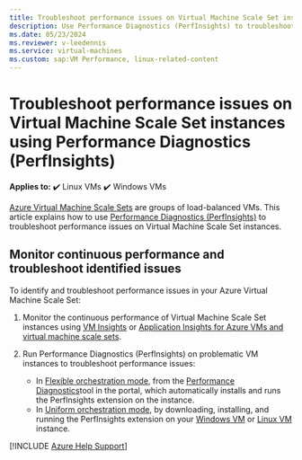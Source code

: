 ```yaml
---
title: Troubleshoot performance issues on Virtual Machine Scale Set instances using Performance Diagnostics (PerfInsights)
description: Use Performance Diagnostics (PerfInsights) to troubleshoot performance issues on Linux or Windows Virtual Machine Scale Set instances.
ms.date: 05/23/2024
ms.reviewer: v-leedennis
ms.service: virtual-machines
ms.custom: sap:VM Performance, linux-related-content
---
```

# Troubleshoot performance issues on Virtual Machine Scale Set instances using Performance Diagnostics (PerfInsights)

**Applies to:** :heavy_check_mark: Linux VMs :heavy_check_mark: Windows VMs

[Azure Virtual Machine Scale Sets](/azure/virtual-machine-scale-sets/overview) are groups of load-balanced VMs. This article explains how to use [Performance Diagnostics (PerfInsights)](performance-diagnostics.md) to troubleshoot performance issues on Virtual Machine Scale Set instances.

## Monitor continuous performance and troubleshoot identified issues

To identify and troubleshoot performance issues in your Azure Virtual Machine Scale Set:

1. Monitor the continuous performance of Virtual Machine Scale Set instances using [VM Insights](/azure/azure-monitor/vm/vminsights-overview) or [Application Insights for Azure VMs and virtual machine scale sets](/azure/azure-monitor/app/azure-vm-vmss-apps). 

1. Run Performance Diagnostics (PerfInsights) on problematic VM instances to troubleshoot performance issues:

    - In [Flexible orchestration mode](/azure/virtual-machine-scale-sets/virtual-machine-scale-sets-orchestration-modes#scale-sets-with-flexible-orchestration), from the [Performance Diagnostics](performance-diagnostics.md)tool in the portal, which automatically installs and runs the PerfInsights extension on the instance. 
    - In [Uniform orchestration mode](/azure/virtual-machine-scale-sets/virtual-machine-scale-sets-orchestration-modes#scale-sets-with-uniform-orchestration), by downloading, installing, and running the PerfInsights extension on your [Windows VM](how-to-use-perfInsights.md#run-performance-diagnostics-on-your-vm-using-the-cli-tool) or [Linux VM](../linux/how-to-use-perfinsights-linux.md#run-the-perfinsights-linux-on-your-vm) instance.

[!INCLUDE [Azure Help Support](../../../includes/azure-help-support.md)]
